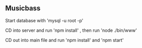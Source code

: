 ## Musicbass
Start database with 'mysql -u root -p'

CD into server and run 'npm install' , then run 'node ./bin/www'

CD out into main file and run 'npm install' and 'npm start'